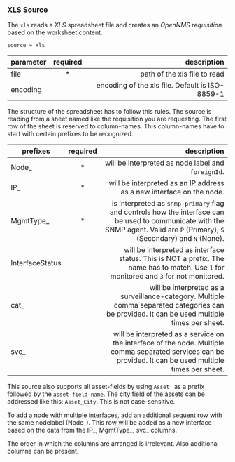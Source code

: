 ### XLS Source
The `xls` reads a _XLS_ spreadsheet file and creates an _OpenNMS requisition_ based on the worksheet content.

    source = xls

| parameter | required  | description                                     |
|-----------|:---------:|------------------------------------------------:|
| file      | *         | path of the xls file to read                    |
| encoding  |           | encoding of the xls file. Default is ISO-8859-1 |

The structure of the spreadsheet has to follow this rules. The source is reading from a sheet named like the requisition you are requesting. The first row of the sheet is reserved to column-names. This column-names have to start with certain prefixes to be recognized.

| prefixes        | required | description                        |
|-----------------|:--------:|-----------------------------------:|
| Node_           | *        | will be interpreted as node label and `foreignId`. |
| IP_             | *        | will be interpreted as an IP address as a new interface on the node. |
| MgmtType_       | *        | is interpreted as `snmp-primary` flag and controls how the interface can be used to communicate with the SNMP agent. Valid are `P` (Primary), `S` (Secondary) and `N` (None). |
| InterfaceStatus |          | will be interpreted as interface status. This is NOT a prefix. The name has to match. Use `1` for monitored and `3` for not monitored. |
| cat_            |          | will be interpreted as a surveillance-category. Multiple comma separated categories can be provided. It can be used multiple times per sheet. |
| svc_            |          | will be interpreted as a service on the interface of the node. Multiple comma separated services can be provided. It can be used multiple times per sheet. |

This source also supports all asset-fields by using `Asset_` as a prefix followed by the `asset-field-name`. The city field of the assets can be addressed like this: `Asset_City`. This is not case-sensitive.

To add a node with multiple interfaces, add an additional sequent row with the same nodelabel (Node_). This row will be added as a new interface based on the data from the  IP_, MgmtType_, svc_ columns.

The order in which the columns are arranged is irrelevant. Also additional columns can be present.